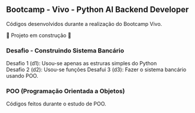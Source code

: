 ## Bootcamp - Vivo - Python AI Backend Developer

Códigos desenvolvidos durante a realização do Bootcamp Vivo.

:construction: Projeto em construção :construction:

### Desafio - Construindo Sistema Bancário

Desafio 1 (d1): Usou-se apenas as estruras simples do Python  
Desafio 2 (d2): Usou-se funções
Desafui 3 (d3): Fazer o sistema bancário usando POO.
### POO (Programação Orientada a Objetos)

Códigos feitos durante o estudo de POO.

